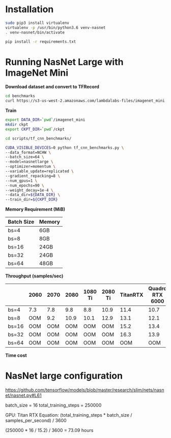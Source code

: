 Installation
===

```bash
sudo pip3 install virtualenv
virtualenv -p /usr/bin/python3.6 venv-nasnet
. venv-nasnet/bin/activate

pip install -r requirements.txt 
```

Running NasNet Large with ImageNet Mini
===
**Download dataset and convert to TFRecord**

```bash
cd benchmarks
curl https://s3-us-west-2.amazonaws.com/lambdalabs-files/imagenet_mini.tar.gz | tar xvz -C .

```

**Train**

```bash
export DATA_DIR=`pwd`/imagenet_mini
mkdir ckpt
export CKPT_DIR=`pwd`/ckpt

cd scripts/tf_cnn_benchmarks/

CUDA_VISIBLE_DEVICES=0 python tf_cnn_benchmarks.py \
--data_format=NCHW \
--batch_size=64 \
--model=nasnetlarge \
--optimizer=momentum \
--variable_update=replicated \
--gradient_repacking=8 \
--num_gpus=1 \
--num_epochs=90 \
--weight_decay=1e-4 \
--data_dir=${DATA_DIR} \
--train_dir=${CKPT_DIR}
```

**Memory Requirement (MiB)**


| Batch Size  | Memory  |
|---|---|
| bs=4  | 6GB  |
| bs=8  | 8GB  |
| bs=16  | 24GB  |
| bs=32  | 24GB  |
| bs=64  | 48GB |


**Throughput (samples/sec)** 

|   | 2060  | 2070  | 2080  |  1080 Ti | 2080 Ti | TitanRTX | Quadro RTX 6000 | V100 | Quadro RTX 8000 |
|---|---|---|---|---|---|---|---|---|---|
| bs=4  | 7.3 | 7.8  | 9.8  | 8.8 | 10.9  | 11.4 | 10.7  | 10.6  | 11.0  |
| bs=8  | OOM | 9.2 | 10.9  | 10.1  |  12.9 | 13.1  | 12.1  | 13.0  | 12.9  |
| bs=16 |  OOM | OOM | OOM  | OOM  | OOM  |  15.2 | 13.4  | 14.9  | 14.5  |
| bs=32  | OOM  | OOM  | OOM  | OOM  |  OOM | 16.3 | 13.9  | 15.6  | 15.1  |
| bs=64  | OOM  | OOM  | OOM  |  OOM | OOM  | OOM | OOM  | OOM  | 15.6  |

**Time cost**

# NasNet large configuration
https://github.com/tensorflow/models/blob/master/research/slim/nets/nasnet/nasnet.py#L61

batch_size = 16
total_training_steps = 250000

GPU: Titan RTX
Equation: (total_training_steps * batch_size / samples_per_second) / 3600

(250000 * 16 / 15.2) / 3600 = 73.09 hours
